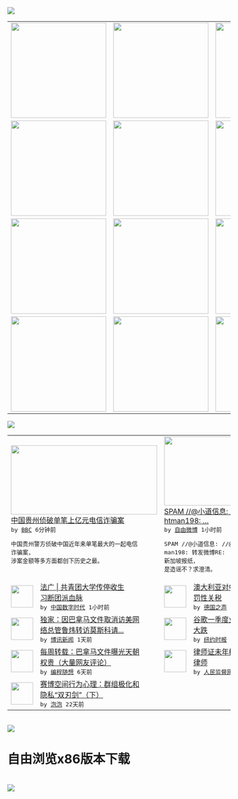 

<a href="https://github.com/greatfire/z/raw/master/FreeBrowser.apk"><img src="https://raw.githubusercontent.com/greatfire/wiki/master/x/header.png" /></a><table><tr><td width="262" align="center" valign="center"><a href="https://github.com/greatfire/wiki/wiki/nyt" title="纽约时报中文网 国际纵览"><img src="https://raw.githubusercontent.com/greatfire/wiki/master/x/nyt_flag.png" width="215"/></a></td><td width="262" align="center" valign="center"><a href="https://github.com/greatfire/wiki/wiki/dw" title=""><img src="https://raw.githubusercontent.com/greatfire/wiki/master/x/dw_flag.png" width="215"/></a></td><td width="262" align="center" valign="center"><a href="https://github.com/greatfire/wiki/wiki/rmjd" title=""><img src="https://raw.githubusercontent.com/greatfire/wiki/master/x/rmjd_flag.png" width="215"/></a></td></tr><tr><td width="262" align="center" valign="center"><a href="https://github.com/paopaonetizen/website" title="泡泡 - 未经审查的互联网信息"><img src="https://raw.githubusercontent.com/greatfire/wiki/master/x/pp_flag.png" width="215"/></a></td><td width="262" align="center" valign="center"><a href="https://github.com/getlantern/mirror" title="以及自由微博和GreatFire.org官方中文论坛"><img src="https://raw.githubusercontent.com/greatfire/wiki/master/x/lantern_flag.png" width="215"/></a></td><td width="262" align="center" valign="center"><a href="https://github.com/cdtmirrors/m/" title=""><img src="https://raw.githubusercontent.com/greatfire/wiki/master/x/cdt_flag.png" width="215"/></a></td></tr><tr><td width="262" align="center" valign="center"><a href="https://github.com/program-think/blog" title="编程随想的博客"><img src="https://raw.githubusercontent.com/greatfire/wiki/master/x/pt_flag.png" width="215"/></a></td><td width="262" align="center" valign="center"><a href="https://github.com/greatfire/wiki/wiki/bbc" title=""><img src="https://raw.githubusercontent.com/greatfire/wiki/master/x/bbc_flag.png" width="215"/></a></td><td width="262" align="center" valign="center"><a href="https://github.com/freeweibo/s" title="自由微博 - 匿名和不受屏蔽的新浪微博搜索"><img src="https://raw.githubusercontent.com/greatfire/wiki/master/x/fw_flag.png" width="215"/></a></td></tr><tr><td width="262" align="center" valign="center"><a href="https://github.com/greatfire/wiki/wiki/google" title=""><img src="https://raw.githubusercontent.com/greatfire/wiki/master/x/google_flag.png" width="215"/></a></td><td width="262" align="center" valign="center"><a href="https://github.com/bxnews/boxun" title=""><img src="https://raw.githubusercontent.com/greatfire/wiki/master/x/bx_flag.png" width="215"/></a></td><td width="262" align="center" valign="center"><a href="https://github.com/greatfire/wiki/wiki/open-source" title="欢迎访问GreatFire.org开发者项目网站"><img src="https://raw.githubusercontent.com/greatfire/wiki/master/x/open-source_flag.png" width="215"/></a></td></tr></table><img src="https://raw.githubusercontent.com/greatfire/wiki/master/x/newsfeed text.png" /><table cols="4"><tr><td colspan="2" width="380"><a href="http://www.bbc.com/zhongwen/simp/china/2016/04/160423_china_"><img src="http://a.files.bbci.co.uk/worldservice/live/assets/images/2016/04/23/160423150831_z_144x81_xinhuanewsagency_nocredit.jpg" width="330" height="156"/></a></br><a href="http://www.bbc.com/zhongwen/simp/china/2016/04/160423_china_">中国贵州侦破单笔上亿元电信诈骗案</a></br><kbd> by <a href="http://www.bbc.co.uk/zhongwen/simp">BBC</a> 6分钟前 </kbd></br><pre>中国贵州警方侦破中国近年来单笔最大的一起电信<br/>诈骗案， 涉案金额等多方面都创下历史之最。</pre></td><td colspan="2" width="380"><a href="https://freeweibo.com/weibo/3967552658433946"><img src="http://ww1.sinaimg.cn/large/48c00fbbgw1f36vwtvrflj20zk0qon68.jpg" width="330" height="156"/></a></br><a href="https://freeweibo.com/weibo/3967552658433946">SPAM //@小道信息: //@rig<br/>htman198: …</a></br><kbd> by <a href="https://freeweibo.com/">自由微博</a> 1小时前 </kbd></br><pre>SPAM //@小道信息: //@right<br/>man198: 转发微博RE: 新加坡报纸，<br/>是造谣不？求澄清。</pre></td></tr><tr><td><img src="http://i1.wp.com/chinadigitaltimes.net/chinese/files/2016/04/Screen-Shot-2016-04-23-at-%E4%B8%8A%E5%8D%887.37.48.png?resize=550%2C259" width="50" height="50"/></td><td width="280"><a href="http://feedproxy.google.com/~r/chinadigitaltimes/IyPt/~3/n-AAPldaCH0/">法广 | 共青团大学传停收生<br/> 习断团派血脉</a></br><kbd> by <a href="http://chinadigitaltimes.net/chinese/">中国数字时代</a> 1小时前 </kbd></td><td><img src="http://www.dw.com/image/0,,18894926_302,00.jpg" width="50" height="50"/></td><td width="280"><a href="http://dw.com/p/1IbOW?maca=chi-GK-text-greatfire-all-chinese-15625-xml-mrss">澳大利亚对中国廉价钢铁实施惩<br/>罚性关税</a></br><kbd> by <a href="http://dw.de">德国之声</a> 2小时前 </kbd></td></tr><tr><td><img src="http://www.boxun.com/news/images/2016/04/201604232236china1.jpg" width="50" height="50"/></td><td width="280"><a href="http://www.boxun.com/news/gb/china/2016/04/201604232236.shtml">独家：因巴拿马文件取消访美网<br/>络总管鲁炜转访莫斯科请...</a></br><kbd> by <a href="http://www.boxun.com">博讯新闻</a> 1天前 </kbd></td><td><img src="http://static01.nyt.com/images/2016/04/28/business/22ALPHABET/22ALPHABET-articleLarge.jpg" width="50" height="50"/></td><td width="280"><a href="https://d3qlz4p8smvoli.cloudfront.net/technology/20160422/t22alphabet/">谷歌一季度业绩低于预期，股价<br/>大跌</a></br><kbd> by <a href="http://m.cn.nytimes.com/">纽约时报</a> 1天前 </kbd></td></tr><tr><td><img src="http://lh3.googleusercontent.com/f8luwt2ckL1p7TeoT-qqmCG2sc7_mEjGhIXuSRCXzqLrZ623Onm78wKH4TciogtOxPFWtpo-fPf2murTjYIPCvWw2nvGfsj4nt3XI6u1sSQPWVZheIDGc91wmEml" width="50" height="50"/></td><td width="280"><a href="http://feedproxy.google.com/~r/programthink/~3/41SMxPsQ5Wg/weekly-share-100.html">每周转载：巴拿马文件曝光天朝<br/>权贵（大量网友评论）</a></br><kbd> by <a href="http://program-think.blogspot.com">编程随想</a> 6天前 </kbd></td><td><img src="https://raw.githubusercontent.com/greatfire/wiki/master/x/rmjd_logo.png" width="50" height="50"/></td><td width="280"><a href="http://www.rmjdw.com//fazhibobao/20160414/15525.html">律师证未年检 河北法官报警抓<br/>律师 </a></br><kbd> by <a href="http://www.rmjdw.com/">人民监督网</a> 9天前 </kbd></td></tr><tr><td><img src="https://pao-pao.net/sites/pao-pao.net/files/styles/large/public/xia_pian_wen_zhong_tu_.jpg?itok=PbTXxyjR" width="50" height="50"/></td><td width="280"><a href="https://pao-pao.net/article/684">赛博空间行为心理：群组极化和<br/>隐私“双刃剑”（下）</a></br><kbd> by <a href="https://pao-pao.net">泡泡</a> 22天前 </kbd></td></table></br><a href="https://github.com/greatfire/z/raw/master/FreeBrowser.apk"><img src="https://raw.githubusercontent.com/greatfire/wiki/master/x/download app.png" /></a><h1>自由浏览x86版本下载<h1><a href="https://github.com/greatfire/z/raw/master/FreeBrowser-x86.apk"><img src="https://raw.githubusercontent.com/greatfire/images/master/fb86.qr.png" /></a>